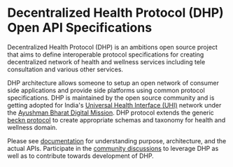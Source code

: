 # Decentralized Health Protocol (DHP) Open API Specifications

Decentralized Health Protocol (DHP) is an ambitions open source  project that aims to define interoperable protocol specifications for creating decentralized network of health and wellness services including tele consultation and various other services. 

DHP architecture allows someone to setup an open network of consumer side applications and provide side platforms using common protocol specifications. DHP is maintained by the open source community and is getting adopted for India's [Universal Health Interface (UHI)](https://abdm.gov.in/assets/uploads/consultation_papersDocs/UHI_Consultation_Paper.pdf) network under the [Ayushman Bharat Digital Mission](https://abdm.gov.in/). DHP protocol extends the generic [beckn protocol](https://becknprotocol.io/) to create appropriate schemas and taxonomy for health and wellness domain. 

Please see [documentation](https://github.com/iSPIRT/DHP-Specs/tree/master/docs) for understanding purpose, architecture, and the actual APIs. Participate in the [community discussions](https://github.com/iSPIRT/DHP-Specs/discussions) to leverage DHP as well as to contribute towards development of DHP.
